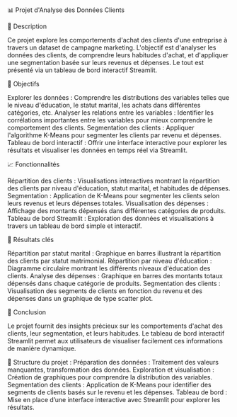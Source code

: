 
📊 Projet d'Analyse des Données Clients

📌 Description

Ce projet explore les comportements d'achat des clients d'une entreprise à travers un dataset de campagne marketing. L'objectif est d'analyser les données des clients, de comprendre leurs habitudes d'achat, et d'appliquer une segmentation basée sur leurs revenus et dépenses. Le tout est présenté via un tableau de bord interactif Streamlit.

🎯 Objectifs

Explorer les données : Comprendre les distributions des variables telles que le niveau d'éducation, le statut marital, les achats dans différentes catégories, etc.
Analyser les relations entre les variables : Identifier les corrélations importantes entre les variables pour mieux comprendre le comportement des clients.
Segmentation des clients : Appliquer l'algorithme K-Means pour segmenter les clients par revenu et dépenses.
Tableau de bord interactif : Offrir une interface interactive pour explorer les résultats et visualiser les données en temps réel via Streamlit.

📈 Fonctionnalités

Répartition des clients : Visualisations interactives montrant la répartition des clients par niveau d'éducation, statut marital, et habitudes de dépenses.
Segmentation : Application de K-Means pour segmenter les clients selon leurs revenus et leurs dépenses totales.
Visualisation des dépenses : Affichage des montants dépensés dans différentes catégories de produits.
Tableau de bord Streamlit : Exploration des données et visualisations à travers un tableau de bord simple et interactif.

🔑 Résultats clés

Répartition par statut marital : Graphique en barres illustrant la répartition des clients par statut matrimonial.
Répartition par niveau d'éducation : Diagramme circulaire montrant les différents niveaux d'éducation des clients.
Analyse des dépenses : Graphique en barres des montants totaux dépensés dans chaque catégorie de produits.
Segmentation des clients : Visualisation des segments de clients en fonction du revenu et des dépenses dans un graphique de type scatter plot.

🚀 Conclusion

Le projet fournit des insights précieux sur les comportements d'achat des clients, leur segmentation, et leurs habitudes. Le tableau de bord interactif Streamlit permet aux utilisateurs de visualiser facilement ces informations de manière dynamique.

📂 Structure du projet :
Préparation des données : Traitement des valeurs manquantes, transformation des données.
Exploration et visualisation : Création de graphiques pour comprendre la distribution des variables.
Segmentation des clients : Application de K-Means pour identifier des segments de clients basés sur le revenu et les dépenses.
Tableau de bord : Mise en place d’une interface interactive avec Streamlit pour explorer les résultats.
